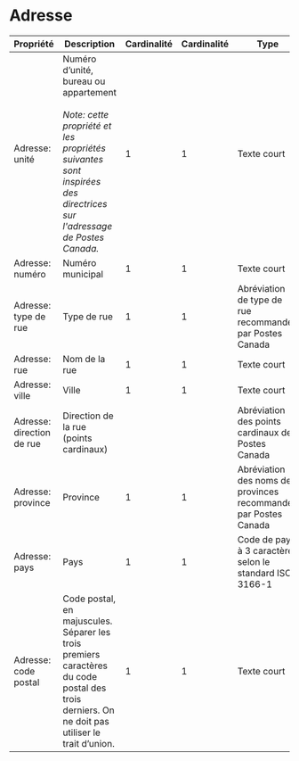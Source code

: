 # Adresse

| Propriété | Description | Cardinalité | Cardinalité | Type |
| ------------ | ------------- | ------------ | ------------ |------------ |
| Adresse: unité | Numéro d’unité, bureau ou appartement<br><br>_Note: cette propriété et les propriétés suivantes sont inspirées des directrices sur l'adressage de Postes Canada._ | 1 | 1 | Texte court |
| Adresse: numéro | Numéro municipal | 1 | 1 | Texte court |
| Adresse: type de rue | Type de rue | 1 | 1 | Abréviation de type de rue recommandée par Postes Canada |
| Adresse: rue | Nom de la rue | 1 | 1 | Texte court |
| Adresse: ville | Ville | 1 | 1 | Texte court |
| Adresse: direction de rue | Direction de la rue (points cardinaux) |  |  | Abréviation des points cardinaux de Postes Canada |
| Adresse: province | Province | 1 | 1 | Abréviation des noms de provinces recommandés par Postes Canada |
| Adresse: pays | Pays | 1 | 1 | Code de pays à 3 caractères selon le standard ISO 3166-1 |
| Adresse: code postal | Code postal, en majuscules. Séparer les trois premiers caractères du code postal des trois derniers. On ne doit pas utiliser le trait d’union. | 1 | 1 | Texte court |
